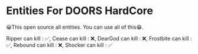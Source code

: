 # Entities For DOORS HardCore

😀This open source all entities. You can use all of this😁.

Ripper can kill : ✅,
Cease can kill : ❌,
DearGod can kill : ❌,
Frostbite can kill : ✅,
Rebound can kill : ❌,
Shocker can kill : ✅
